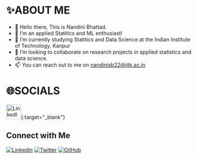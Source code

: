 
# ✨ABOUT ME
- 👋 Hello there, This is Nandini Bhattad.
- 👀 I’m an applied Statitics and ML enthusiast!
- :book: I’m currently studying Statitics and Data Science at the Indian Institute of Technology, Kanpur
- 🤝 I’m looking to collaborate on research projects in applied statistics and data science.
- 📫 You can reach out to me on nandinisb22@iitk.ac.in


# 🌐SOCIALS

[<img src="https://img.icons8.com/color/48/000000/linkedin.png" alt="LinkedIn" width="40"/>](www.linkedin.com/in/nandini-bhattad-523824225){:target="_blank"}
## Connect with Me

[![LinkedIn](https://img.shields.io/badge/LinkedIn-0077B5?style=for-the-badge&logo=linkedin&logoColor=white)](www.linkedin.com/in/nandini-bhattad-523824225)
[![Twitter](https://img.shields.io/badge/Twitter-1DA1F2?style=for-the-badge&logo=twitter&logoColor=white)](https://twitter.com/your-username)
[![GitHub](https://img.shields.io/badge/GitHub-100000?style=for-the-badge&logo=github&logoColor=white)](https://github.com/your-username)

<!---
NandiniBhattad13/NandiniBhattad13 is a ✨ special ✨ repository because its `README.md` (this file) appears on your GitHub profile.
You can click the Preview link to take a look at your changes.
--->
